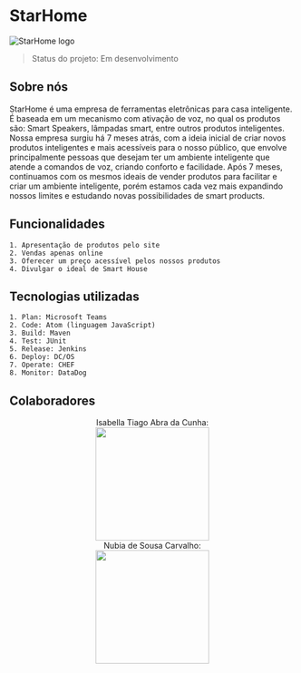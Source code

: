 # StarHome
![StarHome logo](https://user-images.githubusercontent.com/128197236/228922347-87e9a48c-b607-472e-98f5-3df09687fc55.jpeg)
> Status do projeto: Em desenvolvimento
## Sobre nós
StarHome é uma empresa de ferramentas eletrônicas para casa inteligente. É baseada em um mecanismo com ativação de voz, no qual os produtos são: Smart Speakers, lâmpadas smart, entre outros produtos inteligentes. Nossa empresa surgiu há 7 meses atrás, com a ideia inicial de criar novos produtos inteligentes e mais acessíveis para o nosso público, que envolve principalmente pessoas que desejam ter um ambiente inteligente que atende a comandos de voz, criando conforto e facilidade. Após 7 meses, continuamos com os mesmos ideais de vender produtos para facilitar e criar um ambiente inteligente, porém estamos cada vez mais expandindo nossos limites e estudando novas possibilidades de smart products.

## Funcionalidades
```
1. Apresentação de produtos pelo site
2. Vendas apenas online
3. Oferecer um preço acessível pelos nossos produtos
4. Divulgar o ideal de Smart House
```


## Tecnologias utilizadas
```
1. Plan: Microsoft Teams
2. Code: Atom (linguagem JavaScript) 
3. Build: Maven
4. Test: JUnit
5. Release: Jenkins
6. Deploy: DC/OS 
7. Operate: CHEF
8. Monitor: DataDog
```

## Colaboradores
<div align="center">
Isabella Tiago Abra da Cunha:
</div>

<div align="center">
<img src="https://user-images.githubusercontent.com/128197236/228934787-b621ada2-7ce9-49dd-ba92-1e8183587487.jpeg" width="200px" />
</div>

<div align="center">
Nubia de Sousa Carvalho:
</div>

<div align="center">
<img src="https://user-images.githubusercontent.com/128197236/228932437-4632d5e3-381a-441b-9d46-68386dcfaf3f.jpeg" width="200px" />
</div>


##
